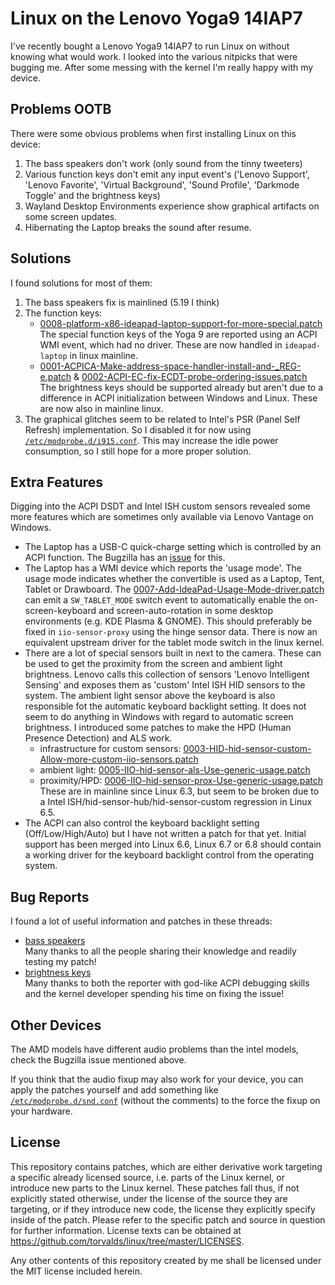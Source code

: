 # Linux on the Lenovo Yoga9 14IAP7

I've recently bought a Lenovo Yoga9 14IAP7 to run Linux on without knowing what would work.
I looked into the various nitpicks that were bugging me.
After some messing with the kernel I'm really happy with my device.

## Problems OOTB

There were some obvious problems when first installing Linux on this device:

1. The bass speakers don't work (only sound from the tinny tweeters)
2. Various function keys don't emit any input event's ('Lenovo Support', 'Lenovo Favorite', 'Virtual Background', 'Sound Profile', 'Darkmode Toggle' and the brightness keys)
3. Wayland Desktop Environments experience show graphical artifacts on some
    screen updates.
4. Hibernating the Laptop breaks the sound after resume.

## Solutions

I found solutions for most of them:

1. The bass speakers fix is mainlined (5.19 I think)
2. The function keys:
    - [0008-platform-x86-ideapad-laptop-support-for-more-special.patch](kernel-patches/0008-platform-x86-ideapad-laptop-support-for-more-special.patch)  
        The special function keys of the Yoga 9 are reported using an ACPI WMI event, which had no driver. 
        These are now handled in `ideapad-laptop` in linux mainline.
    - [0001-ACPICA-Make-address-space-handler-install-and-_REG-e.patch](kernel-patches/0001-ACPICA-Make-address-space-handler-install-and-_REG-e.patch)
      & [0002-ACPI-EC-fix-ECDT-probe-ordering-issues.patch](kernel-patches/0002-ACPI-EC-fix-ECDT-probe-ordering-issues.patch)  
        The brightness keys should be supported already but aren't due to a difference in ACPI initialization between Windows and Linux.
        These are now also in mainline linux.
3. The graphical glitches seem to be related to Intel's PSR (Panel Self Refresh)
    implementation. 
    So I disabled it for now using [`/etc/modprobe.d/i915.conf`](config/etc/modprobe.d/i915.conf). 
    This may increase the idle power consumption, so I still hope for a more
    proper solution.

## Extra Features

Digging into the ACPI DSDT and Intel ISH custom sensors revealed some more features which are sometimes only available via Lenovo Vantage on Windows.

- The Laptop has a USB-C quick-charge setting which is controlled by an ACPI function. 
The Bugzilla has an [issue](https://bugzilla.kernel.org/show_bug.cgi?id=216176) for this.
- The Laptop has a WMI device which reports the 'usage mode'.
The usage mode indicates whether the convertible is used as a Laptop, Tent, Tablet or Drawboard.
The [0007-Add-IdeaPad-Usage-Mode-driver.patch](kernel-patches/0007-Add-IdeaPad-Usage-Mode-driver.patch) can emit a `SW_TABLET_MODE` switch event to automatically enable the on-screen-keyboard and screen-auto-rotation in some desktop environments (e.g.
KDE Plasma & GNOME).
This should preferably be fixed in `iio-sensor-proxy` using the hinge sensor data.
There is now an equivalent upstream driver for the tablet mode switch in the linux kernel.
- There are a lot of special sensors built in next to the camera. These can be used to get the proximity from the screen and ambient light brightness.
Lenovo calls this collection of sensors 'Lenovo Intelligent Sensing' and exposes them as 'custom' Intel ISH HID sensors to the system.
The ambient light sensor above the keyboard is also responsible fot the automatic keyboard backlight setting.
It does not seem to do anything in Windows with regard to automatic screen brightness.
I introduced some patches to make the HPD (Human Presence Detection) and ALS work.
  - infrastructure for custom sensors: [0003-HID-hid-sensor-custom-Allow-more-custom-iio-sensors.patch](kernel-patches/0003-HID-hid-sensor-custom-Allow-more-custom-iio-sensors.patch)
  - ambient light: [0005-IIO-hid-sensor-als-Use-generic-usage.patch](kernel-patches/0005-IIO-hid-sensor-als-Use-generic-usage.patch)
  - proximity/HPD: [0006-IIO-hid-sensor-prox-Use-generic-usage.patch](kernel-patches/0006-IIO-hid-sensor-prox-Use-generic-usage.patch)
These are in mainline since Linux 6.3, but seem to be broken due to a Intel ISH/hid-sensor-hub/hid-sensor-custom regression in Linux 6.5.
- The ACPI can also control the keyboard backlight setting (Off/Low/High/Auto) but I have not written a patch for that yet.
Initial support has been merged into Linux 6.6, Linux 6.7 or 6.8 should contain a working driver for the keyboard backlight control from the operating system.

## Bug Reports

I found a lot of useful information and patches in these threads:
- [bass speakers](https://bugzilla.kernel.org/show_bug.cgi?id=208555)  
  Many thanks to all the people sharing their knowledge and readily
  testing my patch!
- [brightness keys](https://bugzilla.kernel.org/show_bug.cgi?id=214899)  
  Many thanks to both the reporter with god-like ACPI debugging skills
  and the kernel developer spending his time on fixing the issue!

## Other Devices

The AMD models have different audio problems than the intel models, check the Bugzilla issue mentioned above.

If you think that the audio fixup may also work for your device, you can apply the
patches yourself and add something like
[`/etc/modprobe.d/snd.conf`](config/etc/modprobe.d/snd.conf)
(without the comments) to the force the fixup on your hardware.

## License

This repository contains patches, which are either derivative work targeting a specific already licensed source, i.e. 
parts of the Linux kernel, or introduce new parts to the Linux kernel. 
These patches fall thus, if not explicitly stated otherwise, under the license of the source they are targeting, or if they introduce new code, the license they explicitly specify inside of the patch. 
Please refer to the specific patch and source in question for further information. 
License texts can be obtained at https://github.com/torvalds/linux/tree/master/LICENSES.

Any other contents of this repository created by me shall be licensed under the MIT license included herein.
